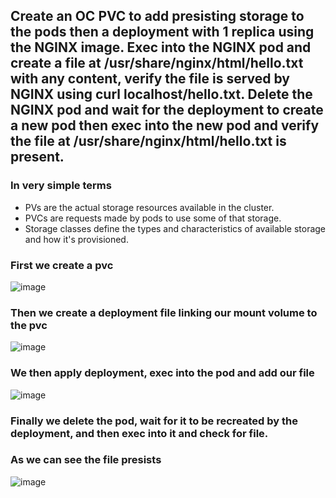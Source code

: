 ## Create an OC PVC to add presisting storage to the pods then a deployment with 1 replica using the NGINX image. Exec into the NGINX pod and create a file at /usr/share/nginx/html/hello.txt with any content, verify the file is served by NGINX using curl localhost/hello.txt. Delete the NGINX pod and wait for the deployment to create a new pod then exec into the new pod and verify the file at /usr/share/nginx/html/hello.txt is present.
### In very simple terms 
- PVs are the actual storage resources available in the cluster.
- PVCs are requests made by pods to use some of that storage.
- Storage classes define the types and characteristics of available storage and how it's provisioned.
### First we create a pvc
![image](https://github.com/MoYousry510/IVolve-OJT/assets/80543993/dc5ce5a2-bf7a-4d82-a2a8-256b94386646)
### Then we create a deployment file linking our mount volume to the pvc
![image](https://github.com/MoYousry510/IVolve-OJT/assets/80543993/b4295a86-3c7e-4726-aef5-128579daa677)
### We then apply deployment, exec into the pod and add our file
![image](https://github.com/MoYousry510/IVolve-OJT/assets/80543993/21c55bfc-8219-4e40-89aa-73ea961e00ea)
### Finally we delete the pod, wait for it to be recreated by the deployment, and then exec into it and check for file.
### As we can see the file presists
![image](https://github.com/MoYousry510/IVolve-OJT/assets/80543993/d4d5e52f-1ca0-4973-bbb7-cf28d0ed2699)
